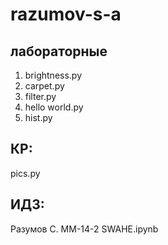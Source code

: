 # razumov-s-a
## лабораторные
1. brightness.py
2. carpet.py
3. filter.py
4. hello world.py
5. hist.py
## КР: 
pics.py
## ИДЗ:
Разумов С. ММ-14-2 SWAHE.ipynb
